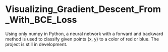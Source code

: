 # Visualizing_Gradient_Descent_From_With_BCE_Loss
Using only numpy in Python, a neural network with a forward and backward method is used to classify given points (x, y) to a color of red or blue. The project is still in development.
